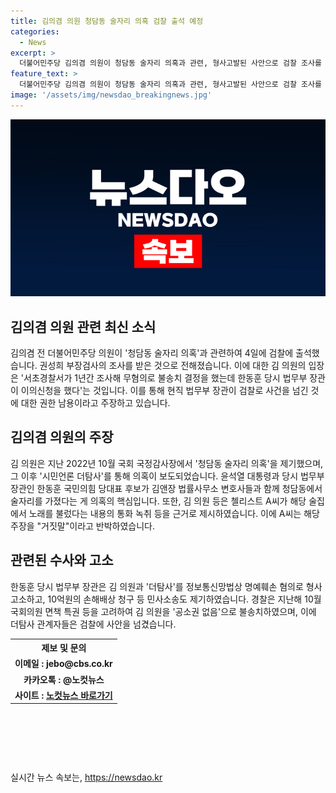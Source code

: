 ```yaml
---
title: 김의겸 의원 청담동 술자리 의혹 검찰 출석 예정
categories:
  - News
excerpt: >
  더불어민주당 김의겸 의원이 청담동 술자리 의혹과 관련, 형사고발된 사안으로 검찰 조사를 받았다. 김 의원은 이에 대해 법무부 장관의 권한 남용으로 지적하며 공개적으로 입장을 밝혔다. 이 의혹은 한동훈 당시 법무부 장관과 윤석열 대통령이 함께 술자리를 가졌다는 것으로, 이에 대한 증거로 관련자의 통화 녹취록을 제시했으나, 관련자는 이를 부인하고 민사소송 및 손해배상 청구 등을 진행 중이다. (150자)
feature_text: >
  더불어민주당 김의겸 의원이 청담동 술자리 의혹과 관련, 형사고발된 사안으로 검찰 조사를 받았다. 김 의원은 이에 대해 법무부 장관의 권한 남용으로 지적하며 공개적으로 입장을 밝혔다. 이 의혹은 한동훈 당시 법무부 장관과 윤석열 대통령이 함께 술자리를 가졌다는 것으로, 이에 대한 증거로 관련자의 통화 녹취록을 제시했으나, 관련자는 이를 부인하고 민사소송 및 손해배상 청구 등을 진행 중이다. (150자)
image: '/assets/img/newsdao_breakingnews.jpg'
---
```


<p><img src="/assets/img/newsdao_breakingnews.jpg" alt="bookingtag 속보" /></p>

<h2 data-ke-size="size26">김의겸 의원 관련 최신 소식</h2>

<p data-ke-size="size16">김의겸 전 더불어민주당 의원이 '청담동 술자리 의혹'과 관련하여 4일에 검찰에 출석했습니다. 권성희 부장검사의 조사를 받은 것으로 전해졌습니다. 이에 대한 김 의원의 입장은 '서초경찰서가 1년간 조사해 무혐의로 불송치 결정을 했는데 한동훈 당시 법무부 장관이 이의신청을 했다'는 것입니다. 이를 통해 현직 법무부 장관이 검찰로 사건을 넘긴 것에 대한 권한 남용이라고 주장하고 있습니다.</p>

<h2 data-ke-size="size26">김의겸 의원의 주장</h2>

<p data-ke-size="size16">김 의원은 지난 2022년 10월 국회 국정감사장에서 '청담동 술자리 의혹'을 제기했으며, 그 이후 '시민언론 더탐사'를 통해 의혹이 보도되었습니다. 윤석열 대통령과 당시 법무부 장관인 한동훈 국민의힘 당대표 후보가 김앤장 법률사무소 변호사들과 함께 청담동에서 술자리를 가졌다는 게 의혹의 핵심입니다. 또한, 김 의원 등은 첼리스트 A씨가 해당 술집에서 노래를 불렀다는 내용의 통화 녹취 등을 근거로 제시하였습니다. 이에 A씨는 해당 주장을 "거짓말"이라고 반박하였습니다.</p>

<h2 data-ke-size="size26">관련된 수사와 고소</h2>

<p data-ke-size="size16">한동훈 당시 법무부 장관은 김 의원과 '더탐사'를 정보통신망법상 명예훼손 혐의로 형사 고소하고, 10억원의 손해배상 청구 등 민사소송도 제기하였습니다. 경찰은 지난해 10월 국회의원 면책 특권 등을 고려하여 김 의원을 '공소권 없음'으로 불송치하였으며, 이에 더탐사 관계자들은 검찰에 사안을 넘겼습니다.</p>

<table>
    <tr>
        <th style="text-align: center; height: 17px;"><b>제보 및 문의</b></th>
    </tr>
    <tr>
        <td style="text-align: center; height: 17px;"><b>이메일 : jebo@cbs.co.kr</b></td>
    </tr>
    <tr>
        <td style="text-align: center; height: 17px;"><b>카카오톡 : @노컷뉴스</b></td>
    </tr>
    <tr>
        <td style="text-align: center; height: 17px;"><b>사이트 : <a href="https://url.kr/b71afn">노컷뉴스 바로가기</a></b></td>
    </tr>
</table>

<p data-ke-size="size16">&nbsp;</p>

<p data-ke-size="size16">&nbsp;</p>

<p data-ke-size="size16">&nbsp;</p>
실시간 뉴스 속보는, <a href="https://newsdao.kr" rel="dofollow">https://newsdao.kr</a>


